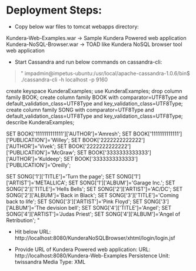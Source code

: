 Deployment Steps:
==================================

* Copy below war files to tomcat webapps directory:

Kundera-Web-Examples.war  -> Sample Kundera Powered web application
Kundera-NoSQL-Browser.war -> TOAD like Kundera NoSQL browser tool web application

* Start Cassandra and run below commands on cassandra-cli:

> "
impadmin@impetus-ubuntu:/usr/local/apache-cassandra-1.0.6/bin$ ./cassandra-cli -h localhost -p 9160

create keyspace KunderaExamples;
use KunderaExamples;
drop column family BOOK;
create column family BOOK with comparator=UTF8Type and default_validation_class=UTF8Type and key_validation_class=UTF8Type;
create column family SONG with comparator=UTF8Type and default_validation_class=UTF8Type and key_validation_class=UTF8Type;
describe KunderaExamples;

SET BOOK['1111111111111']['AUTHOR']='Amresh';
SET BOOK['1111111111111']['PUBLICATION']='Willey';
SET BOOK['2222222222222']['AUTHOR']='Vivek';
SET BOOK['2222222222222']['PUBLICATION']='McGraw';
SET BOOK['3333333333333']['AUTHOR']='Kuldeep';
SET BOOK['3333333333333']['PUBLICATION']='Oreilly';

SET SONG['1']['TITLE']='Turn the page';
SET SONG['1']['ARTIST']='METALLICA';
SET SONG['1']['ALBUM']='Garage Inc.';
SET SONG['2']['TITLE']='Hells Bells';
SET SONG['2']['ARTIST']='AC/DC';
SET SONG['2']['ALBUM']='Back in Black';
SET SONG['3']['TITLE']='Coming back to life';
SET SONG['3']['ARTIST']='Pink Floyd';
SET SONG['3']['ALBUM']='The devision bell';
SET SONG['4']['TITLE']='Angel';
SET SONG['4']['ARTIST']='Judas Priest';
SET SONG['4']['ALBUM']='Angel of Retribution';
"

* Hit below URL:
http://localhost:8080/KunderaNoSQLBrowser/xhtml/login/login.jsf

* Provide URL of Kundera Powered web application:
URL: http://localhost:8080/Kundera-Web-Examples
Persistence Unit: twissandra
Media Type: XML
